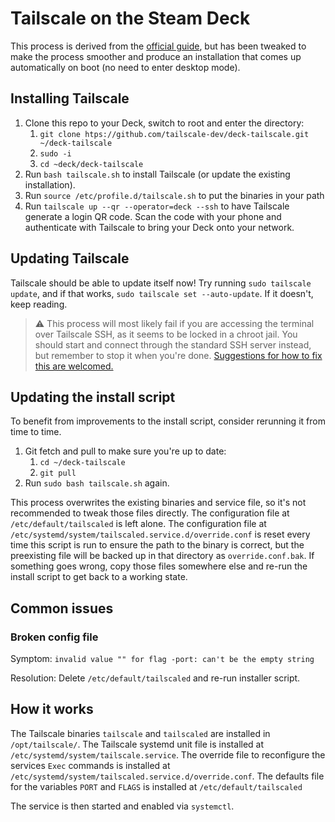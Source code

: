 # Tailscale on the Steam Deck

This process is derived from the [official guide](https://tailscale.com/blog/steam-deck), but has been
tweaked to make the process smoother and produce an installation that comes up
automatically on boot (no need to enter desktop mode).

## Installing Tailscale

1. Clone this repo to your Deck, switch to root and enter the directory:
   1. `git clone htps://github.com/tailscale-dev/deck-tailscale.git ~/deck-tailscale`
   2. `sudo -i`
   3. `cd ~deck/deck-tailscale` 
2. Run `bash tailscale.sh` to install Tailscale (or update the existing
   installation).
3. Run `source /etc/profile.d/tailscale.sh` to put the binaries in your path
4. Run `tailscale up --qr --operator=deck --ssh` to have Tailscale generate
   a login QR code. Scan the code with your phone and authenticate with
   Tailscale to bring your Deck onto your network.

## Updating Tailscale

Tailscale should be able to update itself now! Try running
`sudo tailscale update`, and if that works, `sudo tailscale set --auto-update`.
If it doesn't, keep reading.

> ⚠️ This process will most likely fail if you are accessing the terminal over
> Tailscale SSH, as it seems to be locked in a chroot jail. You should start and
> connect through the standard SSH server instead, but remember to stop it when
> you're done.
> [Suggestions for how to fix this are welcomed.](https://github.com/tailscale-dev/deck-tailscale/issues/2)

## Updating the install script

To benefit from improvements to the install script, consider rerunning it from time to time.

1. Git fetch and pull to make sure you're up to date:
   1. `cd ~/deck-tailscale`
   2. `git pull`
2. Run `sudo bash tailscale.sh` again.

This process overwrites the existing binaries and service file, so it's not
recommended to tweak those files directly. The configuration file at
`/etc/default/tailscaled` is left alone. The configuration file at
`/etc/systemd/system/tailscaled.service.d/override.conf` is reset every time this script is run to ensure the path to the binary is correct, but the preexisting file will be backed up in that directory as `override.conf.bak`. If something goes wrong, copy those files somewhere else and re-run the install script to get back to a working state.

## Common issues

### Broken config file

Symptom: `invalid value "" for flag -port: can't be the empty string`

Resolution: Delete `/etc/default/tailscaled` and re-run installer script.

## How it works

The Tailscale binaries `tailscale` and `tailscaled` are installed in `/opt/tailscale/`. The Tailscale systemd unit file is installed at `/etc/systemd/system/tailscale.service`. The override file to reconfigure the services `Exec` commands is installed at `/etc/systemd/system/tailscaled.service.d/override.conf`. The defaults file for the variables `PORT` and `FLAGS` is installed at `/etc/default/tailscaled`

The service is then started and enabled via `systemctl`.
